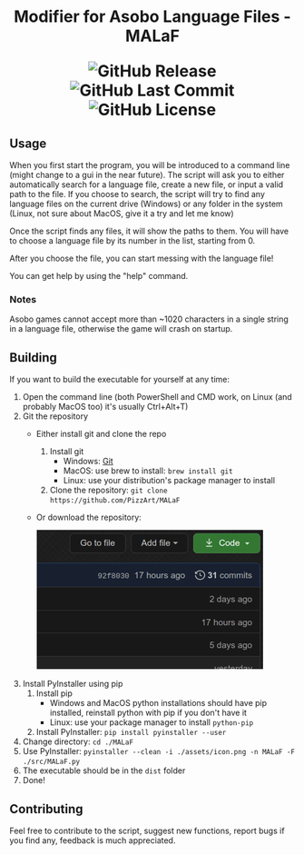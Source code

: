 <h1 align=center>Modifier for Asobo Language Files - MALaF

<img alt="GitHub Release" src="https://img.shields.io/github/v/release/PizzArt/MALaF?logo=github&style=for-the-badge&link=&link=https://github.com/PizzArt/MALaF/releases/latest"> <img alt="GitHub Last Commit" src="https://img.shields.io/github/last-commit/PizzArt/MALaF?style=for-the-badge&link=https://github.com/PizzArt/MALaF/commit/master"> <img alt="GitHub License" src="https://img.shields.io/github/license/PizzArt/MALaF?style=for-the-badge&link=&link=https://www.gnu.org/licenses/gpl-3.0-standalone.html&logo=gnu"></h1>

## Usage
When you first start the program, you will be introduced to a command line (might change to a gui in the near future). The script will ask you to either automatically search for a language file, create a new file, or input a valid path to the file. If you choose to search, the script will try to find any language files on the current drive (Windows) or any folder in the system (Linux, not sure about MacOS, give it a try and let me know)

Once the script finds any files, it will show the paths to them. You will have to choose a language file by its number in the list, starting from 0.

After you choose the file, you can start messing with the language file!

You can get help by using the "help" command.

### Notes
Asobo games cannot accept more than ~1020 characters in a single string in a language file, otherwise the game will crash on startup.

## Building
If you want to build the executable for yourself at any time:
1. Open the command line (both PowerShell and CMD work, on Linux (and probably MacOS too) it's usually Ctrl+Alt+T)
2. Git the repository
    * Either install git and clone the repo
        1. Install git
            * Windows: [Git](https://git-scm.com/download/win)
            * MacOS: use brew to install: `brew install git`
            * Linux: use your distribution's package manager to install
        2. Clone the repository: `git clone https://github.com/PizzArt/MALaF`
    * Or download the repository:

        ![Download ZIP - GIF](/assets/download_zip.gif)
3. Install PyInstaller using pip
    1. Install pip
        * Windows and MacOS python installations should have pip installed, reinstall python with pip if you don't have it
        * Linux: use your package manager to install `python-pip`
    2. Install PyInstaller: `pip install pyinstaller --user`
4. Change directory: `cd ./MALaF`
5. Use PyInstaller: `pyinstaller --clean -i ./assets/icon.png -n MALaF -F ./src/MALaF.py`
6. The executable should be in the `dist` folder
7. Done!

## Contributing
Feel free to contribute to the script, suggest new functions, report bugs if you find any, feedback is much appreciated.
